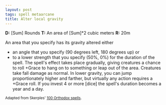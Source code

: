 ```yaml
---
layout: post
tags: spell metaarcane
title: Alter local gravity
---
```

<b>D:</b> [Sum] Rounds <b>T:</b> An area of [Sum]*2 cubic meters <b>R:</b> 20m

An area that you specify has its gravity altered either
* an angle that you specify (90 degrees left, 180 degrees up)
or
* to a lower strength that you specify (50%, 0%)
for the duration of the spell. The spell's effect takes place gradually, giving creatures a chance to roll +Grace to hang on to something or leap out of the area. Creatures take fall damage as normal. In lower gravity, you can jump proportionately higher and farther, but virtually any action requires a +Grace roll. If you invest 4 or more [dice] the spell's duration becomes a year and a day.

<small>Adapted from Skerples' [100 Orthodox spells](https://coinsandscrolls.blogspot.com/2017/03/osr-100-orthodox-spells.html).</small>
